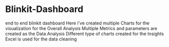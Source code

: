 # Blinkit-Dashboard
end to end blinkit dashboard
Here i've created multiple Charts for the visualization for the Overall Analysis
Multiple Metrics and parameters are created as the Data Analysis
Different type of charts created for the Insights
Excel is used for the data cleaning
